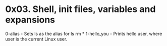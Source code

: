 # 0x03. Shell, init files, variables and expansions
0-alias - Sets ls as the alias for ls rm *
1-hello_you - Prints hello user, where user is the current Linux user.
